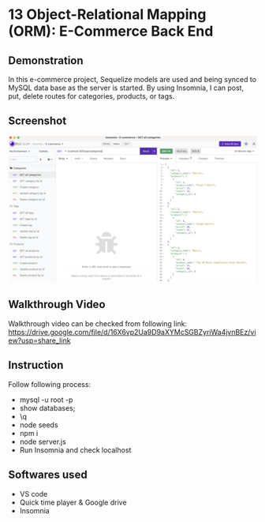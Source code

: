 # 13 Object-Relational Mapping (ORM): E-Commerce Back End

## Demonstration
In this e-commerce project, Sequelize models are used and being synced to MySQL data base as the server is started. By using Insomnia, I can post, put, delete routes for categories, products, or tags. 

## Screenshot
<img src="public/screenshot.png">

## Walkthrough Video
Walkthrough video can be checked from following link: https://drive.google.com/file/d/16X6vp2Ua9D9aXYMcSGBZyriWa4jvnBEz/view?usp=share_link

## Instruction
Follow following process:
* mysql -u root -p
* show databases;
* \q
* node seeds
* npm i
* node server.js
* Run Insomnia and check localhost

## Softwares used
* VS code
* Quick time player & Google drive
* Insomnia